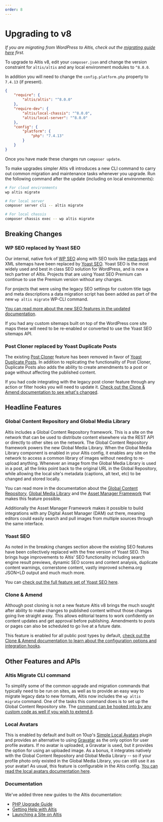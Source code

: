 ```yaml
---
order: 8
---
```

# Upgrading to v8

_If you are migrating from WordPress to Altis, check out the [migrating guide here](../migrating-from-wordpress.md) first._

To upgrade to Altis v8, edit your `composer.json` and change the version constraint for `altis/altis` and any local environment modules to `^8.0.0`.

In addition you will need to change the `config.platform.php` property to `7.4.13` (if present).

```json
{
	"require": {
		"altis/altis": "^8.0.0"
	},
	"require-dev": {
		"altis/local-chassis": "^8.0.0",
		"altis/local-server": "^8.0.0"
	},
	"config": {
		"platform": {
			"php": "7.4.13"
		}
	}
}
```

Once you have made these changes run `composer update`.

To make upgrades simpler Altis v8 introduces a new CLI command to carry out common migration and maintenance tasks whenever you upgrade. Run the following command after the update (including on local environments):

```sh
# For cloud environments
wp altis migrate

# For local server
composer server cli -- altis migrate

# For local chassis
composer chassis exec -- wp altis migrate
```


## Breaking Changes

### WP SEO replaced by Yoast SEO

Our internal, native fork of [WP SEO](https://github.com/humanmade/wp-seo) along with SEO tools like [meta-tags](https://github.com/humanmade/meta-tags) and XML sitemaps have been replaced by [Yoast SEO](https://github.com/Yoast/wordpress-seo/). Yoast SEO is the most widely used and best in class SEO solution for WordPress, and is now a tech partner of Altis. Projects that are using Yoast SEO Premium can continue to use the Premium version without any changes.

For projects that were using the legacy SEO settings for custom title tags and meta descriptions a data migration script has been added as part of the new `wp altis migrate` WP-CLI command.

[You can read more about the new SEO features in the updated documentation](docs://seo/README.md).

If you had any custom sitemaps built on top of the WordPress core site maps these will need to be re-enabled or converted to use the Yoast SEO sitemaps API.


### Post Cloner replaced by Yoast Duplicate Posts

The existing [Post Cloner](https://github.com/humanmade/post-cloner) feature has been removed in favor of [Yoast Duplicate Posts](https://github.com/Yoast/duplicate-post). In addition to replicating the functionality of Post Cloner, Duplicate Posts also adds the ability to create amendments to a post or page without affecting the published content.

If you had code integrating with the legacy post cloner feature through any action or filter hooks you will need to update it. [Check out the Clone & Amend documentation to see what's changed](docs://workflow/clone-and-amend.md).


## Headline Features

### Global Content Repository and Global Media Library

Altis includes a Global Content Repository framework. This is a site on the network that can be used to distribute content elsewhere via the REST API or directly to other sites on the network. The Global Content Repository framework powers the new Global Media Library. When the Global Media Library component is enabled in your Altis config, it enables any site on the network to access a common library of images without needing to re-upload anything. Whenever an image from the Global Media Library is used in a post, all the links point back to the original URL in the Global Repository, while allowing the local site's metadata (captions, alt text, etc) to be changed and stored locally.

You can read more in the documentation about the [Global Content Repository](docs://core/global-content-repository.md), [Global Media Library](docs://media/global-media-library.md) and the [Asset Manager Framework](docs://media/asset-manager-framework.md) that makes this feature possible.

Additionally the Asset Manager Framework makes it possible to build integrations with any Digital Asset Manager (DAM) out there, meaning editors could easily search and pull images from multiple sources through the same interface.

### Yoast SEO

As noted in the breaking changes section above the existing SEO features have been collectively replaced with the free version of Yoast SEO. This brings huge improvements to Altis' SEO functionality including search engine result previews, dynamic SEO scores and content analysis, duplicate content warnings, cornerstone content, vastly improved schema.org JSON+LD output and much much more.

You can [check out the full feature set of Yoast SEO here](https://yoast.com/wordpress/plugins/seo/).

### Clone & Amend

Although post cloning is not a new feature Altis v8 brings the much sought after ability to make changes to published content without those changes going live straight away. This allows editorial teams to work confidently on content updates and get approval before publishing. Amendments to posts or pages can also be scheduled to go live at a future date.

This feature is enabled for all public post types by default, [check out the Clone & Amend documentation to learn about the configuration options and integration hooks](docs://workflow/clone-and-amend.md).

## Other Features and APIs

### Altis Migrate CLI command

To simplify some of the common upgrade and migration commands that typically need to be run on sites, as well as to provide an easy way to migrate legacy data to new formats, Altis now includes the `wp altis migrate` command. One of the tasks this command does is to set up the Global Content Repository site. The [command can be hooked into by any custom code as well if you wish to extend it](docs://core/cli-command.md).

### Local Avatars

This is enabled by default and built on 10up's [Simple Local Avatars](https://github.com/10up/simple-local-avatars) plugin and provides an alternative to using [Gravatar](https://gravatar.com/) as the only option for user profile avatars. If no avatar is uploaded, a Gravatar is used, but it provides the option for using an uploaded image. As a bonus, it integrates natively with the Global Content Repository and Global Media Library -- so if your profile photo only existed in the Global Media Library, you can still use it as your avatar! As usual, this feature is configurable in the Altis config. [You can read the local avatars documentation here](docs://cms/local-avatars.md).

### Documentation

We've added three new guides to the Altis documentation:

* [PHP Upgrade Guide](../updating-php/README.md)
* [Getting Help with Altis](../getting-help-with-altis.md)
* [Launching a Site on Altis](../launching-a-site-on-altis.md)
